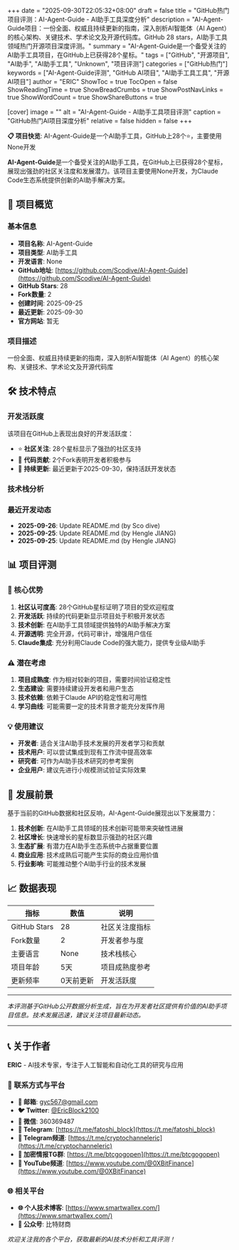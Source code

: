 +++
date = "2025-09-30T22:05:32+08:00"
draft = false
title = "GitHub热门项目评测：AI-Agent-Guide - AI助手工具深度分析"
description = "AI-Agent-Guide项目：一份全面、权威且持续更新的指南，深入剖析AI智能体（AI Agent）的核心架构、关键技术、学术论文及开源代码库。GitHub 28 stars，AI助手工具领域热门开源项目深度评测。"
summary = "AI-Agent-Guide是一个备受关注的AI助手工具项目，在GitHub上已获得28个星标。"
tags = ["GitHub", "开源项目", "AI助手", "AI助手工具", "Unknown", "项目评测"]
categories = ["GitHub热门"]
keywords = ["AI-Agent-Guide评测", "GitHub AI项目", "AI助手工具工具", "开源AI项目"]
author = "ERIC"
ShowToc = true
TocOpen = false
ShowReadingTime = true
ShowBreadCrumbs = true
ShowPostNavLinks = true
ShowWordCount = true
ShowShareButtons = true

[cover]
image = ""
alt = "AI-Agent-Guide - AI助手工具项目评测"
caption = "GitHub热门AI项目深度分析"
relative = false
hidden = false
+++

**📋 项目快览**: AI-Agent-Guide是一个AI助手工具，GitHub上28个⭐，主要使用None开发

**AI-Agent-Guide**是一个备受关注的AI助手工具，在GitHub上已获得28个星标，展现出强劲的社区关注度和发展潜力。该项目主要使用None开发，为Claude Code生态系统提供创新的AI助手解决方案。

## 🎯 项目概览

### 基本信息
- **项目名称**: AI-Agent-Guide
- **项目类型**: AI助手工具
- **开发语言**: None
- **GitHub地址**: [https://github.com/Scodive/AI-Agent-Guide](https://github.com/Scodive/AI-Agent-Guide)
- **GitHub Stars**: 28
- **Fork数量**: 2
- **创建时间**: 2025-09-25
- **最近更新**: 2025-09-30
- **官方网站**: 暂无

### 项目描述
一份全面、权威且持续更新的指南，深入剖析AI智能体（AI Agent）的核心架构、关键技术、学术论文及开源代码库

## 🛠️ 技术特点

### 开发活跃度
该项目在GitHub上表现出良好的开发活跃度：
- ⭐ **社区关注**: 28个星标显示了强劲的社区支持
- 🔄 **代码贡献**: 2个Fork表明开发者积极参与
- 📅 **持续更新**: 最近更新于2025-09-30，保持活跃开发状态

### 技术栈分析

### 最近开发动态
- **2025-09-26**: Update README.md (by Sco dive)
- **2025-09-25**: Update README.md (by Hengle JIANG)
- **2025-09-25**: Update README.md (by Hengle JIANG)


## 📊 项目评测

### 🎯 核心优势
1. **社区认可度高**: 28个GitHub星标证明了项目的受欢迎程度
2. **开发活跃**: 持续的代码更新显示项目处于积极开发状态
3. **技术创新**: 在AI助手工具领域提供独特的AI助手解决方案
4. **开源透明**: 完全开源，代码可审计，增强用户信任
5. **Claude集成**: 充分利用Claude Code的强大能力，提供专业级AI助手

### ⚠️ 潜在考虑
1. **项目成熟度**: 作为相对较新的项目，需要时间验证稳定性
2. **生态建设**: 需要持续建设开发者和用户生态
3. **技术依赖**: 依赖于Claude API的稳定性和可用性
4. **学习曲线**: 可能需要一定的技术背景才能充分发挥作用

### 💡 使用建议
- **开发者**: 适合关注AI助手技术发展的开发者学习和贡献
- **技术用户**: 可以尝试集成到现有工作流中提高效率
- **研究者**: 可作为AI助手技术研究的参考案例
- **企业用户**: 建议先进行小规模测试验证实际效果

## 🔮 发展前景

基于当前的GitHub数据和社区反响，AI-Agent-Guide展现出以下发展潜力：

1. **技术创新**: 在AI助手工具领域的技术创新可能带来突破性进展
2. **社区增长**: 快速增长的星标数显示强劲的社区兴趣
3. **生态扩展**: 有潜力在AI助手生态系统中占据重要位置
4. **商业应用**: 技术成熟后可能产生实际的商业应用价值
5. **行业影响**: 可能推动整个AI助手行业的技术发展

## 📈 数据表现

| 指标 | 数值 | 说明 |
|------|------|------|
| GitHub Stars | 28 | 社区关注度指标 |
| Fork数量 | 2 | 开发者参与度 |
| 主要语言 | None | 技术栈核心 |
| 项目年龄 | 5天 | 项目成熟度参考 |
| 更新频率 | 0天前更新 | 开发活跃度 |

---

*本评测基于GitHub公开数据分析生成，旨在为开发者社区提供有价值的AI助手项目信息。技术发展迅速，建议关注项目最新动态。*

---

## 📞 关于作者

**ERIC** - AI技术专家，专注于人工智能和自动化工具的研究与应用

### 🔗 联系方式与平台

- **📧 邮箱**: [gyc567@gmail.com](mailto:gyc567@gmail.com)
- **🐦 Twitter**: [@EricBlock2100](https://twitter.com/EricBlock2100)
- **💬 微信**: 360369487
- **📱 Telegram**: [https://t.me/fatoshi_block](https://t.me/fatoshi_block)
- **📢 Telegram频道**: [https://t.me/cryptochanneleric](https://t.me/cryptochanneleric)
- **👥 加密情报TG群**: [https://t.me/btcgogopen](https://t.me/btcgogopen)
- **🎥 YouTube频道**: [https://www.youtube.com/@0XBitFinance](https://www.youtube.com/@0XBitFinance)

### 🌐 相关平台

- **🌐 个人技术博客**: [https://www.smartwallex.com/](https://www.smartwallex.com/)
- **📖 公众号**: 比特财商

*欢迎关注我的各个平台，获取最新的AI技术分析和工具评测！*
